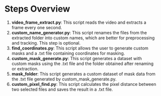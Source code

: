 # Steps Overview

1. **video_frame_extract.py**: This script reads the video and extracts a frame every one second.
2. **custom_name_generator.py**: This script renames the files from the extracted folder into custom names, which are better for preprocessing and tracking. This step is optional.
3. **find_coordinates.py**: This script allows the user to generate custom masks and a .txt file containing coordinates for masking.
4. **custom_mask_generate.py**: This script generates a dataset with custom masks using the .txt file and the folder obtained after renaming or extraction.
5. **mask_folder**: This script generates a custom dataset of mask data from the .txt file generated by custom_mask_generate.py.
6. **custom_pixel_find.py**: This script calculates the pixel distance between two selected files and saves the result in a .txt file.
